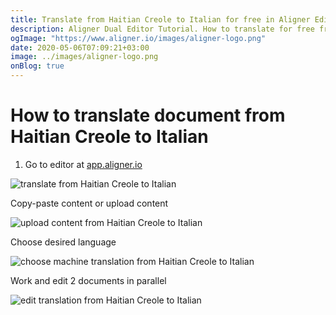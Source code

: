 ```yaml
---
title: Translate from Haitian Creole to Italian for free in Aligner Editor
description: Aligner Dual Editor Tutorial. How to translate for free from Haitian Creole to Italian. Aligner is multilingual document management platform. 
ogImage: "https://www.aligner.io/images/aligner-logo.png"
date: 2020-05-06T07:09:21+03:00
image: ../images/aligner-logo.png
onBlog: true
---
```


# How to translate document from Haitian Creole to Italian

1. Go to editor at [app.aligner.io](https://app.aligner.io "Aligner App web page")

![translate from Haitian Creole to Italian](../aligner-blank-editor.png "translate from Haitian Creole to Italian")

Copy-paste content or upload content

![upload content from Haitian Creole to Italian](../aligner-uploaded-document.png "upload content from Haitian Creole to Italian")

Choose desired language

![choose machine translation from Haitian Creole to Italian](../aligner-language-dropdown.png "choose machine translation from Haitian Creole to Italian")

Work and edit 2 documents in parallel

![edit translation from Haitian Creole to Italian](../aligner-double-sitded-editor.png "edit translation from Haitian Creole to Italian")

